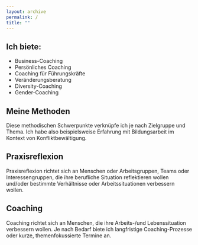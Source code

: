 ```yaml
---
layout: archive
permalink: /
title: ""
---
```


<!--
<div class="tiles">
{% for post in site.posts %}
	{% include post-grid.html %}
{% endfor %}
</div>
-->
<!-- /.tiles -->


<div class="tile">
  <h2 class="post-title">Ich biete:</h2>
  <p class="post-excerpt">
	<ul>
		<li>Business-Coaching</li>
		<li>Persönliches Coaching</li>
		<li>Coaching für Führungskräfte</li>
		<li>Veränderungsberatung</li>
		<li>Diversity-Coaching</li>
		<li>Gender-Coaching</li>
	</ul>
  </p>
</div>

<div class="tile">
  <h2 class="post-title">Meine Methoden</h2>
  <p class="post-excerpt">Diese methodischen Schwerpunkte verknüpfe ich je nach Zielgruppe und Thema. Ich habe also beispielsweise Erfahrung mit Bildungsarbeit im Kontext von Konfliktbewältigung.</p>
</div>

<div class="tile">
  <h2 class="post-title">Praxisreflexion</h2>
  <p class="post-excerpt">Praxisreflexion richtet sich an Menschen oder Arbeitsgruppen, Teams oder Interessengruppen, die ihre berufliche Situation reflektieren wollen und/oder bestimmte Verhältnisse oder Arbeitssituationen verbessern wollen.
</p>
</div>
<div class="tile">
  <h2 class="post-title">Coaching</h2>
  <p class="post-excerpt">Coaching richtet sich an Menschen, die ihre Arbeits-/und Lebenssituation verbessern wollen.
Je nach Bedarf biete ich langfristige Coaching-Prozesse oder kurze, themenfokussierte Termine an.
</p>
</div>
